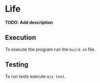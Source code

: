 # Life

**TODO: Add description**

## Execution

To execute the program run the `build.sh` file.

## Testing

To run tests execute `mix test`.

<!--
## Installation

If [available in Hex](https://hex.pm/docs/publish), the package can be installed
by adding `life` to your list of dependencies in `mix.exs`:

```elixir
def deps do
  [
    {:life, "~> 0.1.0"}
  ]
end
```

Documentation can be generated with [ExDoc](https://github.com/elixir-lang/ex_doc)
and published on [HexDocs](https://hexdocs.pm). Once published, the docs can
be found at [https://hexdocs.pm/life](https://hexdocs.pm/life).
-->
